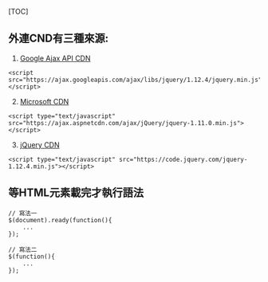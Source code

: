 
[TOC]

## 外連CND有三種來源:
1. [Google Ajax API CDN](https://developers.google.com/speed/libraries#jquery)
```JS
<script src="https://ajax.googleapis.com/ajax/libs/jquery/1.12.4/jquery.min.js"></script>
```
2. [Microsoft CDN](https://docs.microsoft.com/zh-tw/aspnet/ajax/cdn/overview)
```JS
<script type="text/javascript" src="https://ajax.aspnetcdn.com/ajax/jQuery/jquery-1.11.0.min.js"></script>
```
3. [jQuery CDN](https://code.jquery.com/)
```JS
<script type="text/javascript" src="https://code.jquery.com/jquery-1.12.4.min.js"></script>
```

## 等HTML元素載完才執行語法
```JS
// 寫法一
$(document).ready(function(){
    ...
});

// 寫法二
$(function(){
    ...
});
```
